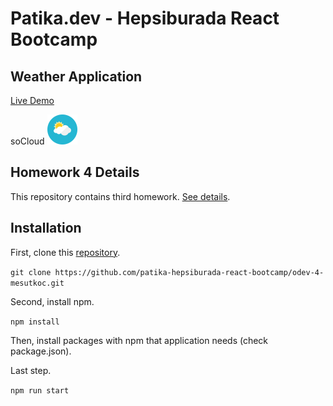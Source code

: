 # Patika.dev - Hepsiburada React Bootcamp

## Weather Application

[Live Demo](https://silly-leakey-0f754c.netlify.app/) 

soCloud ![soCloud](https://github.com/patika-hepsiburada-react-bootcamp/odev-4-mesutkoc/blob/master/public/favicon.ico?raw=true)

## Homework 4 Details

This repository contains third homework. [See details](https://github.com/patika-hepsiburada-react-bootcamp/odevler/tree/main/odev4).

## Installation

First, clone this [repository](https://github.com/patika-hepsiburada-react-bootcamp/odev-4-mesutkoc.git).

`git clone https://github.com/patika-hepsiburada-react-bootcamp/odev-4-mesutkoc.git`

Second, install npm.

`npm install`

Then, install packages with npm that application needs (check package.json).

Last step.

`npm run start`
